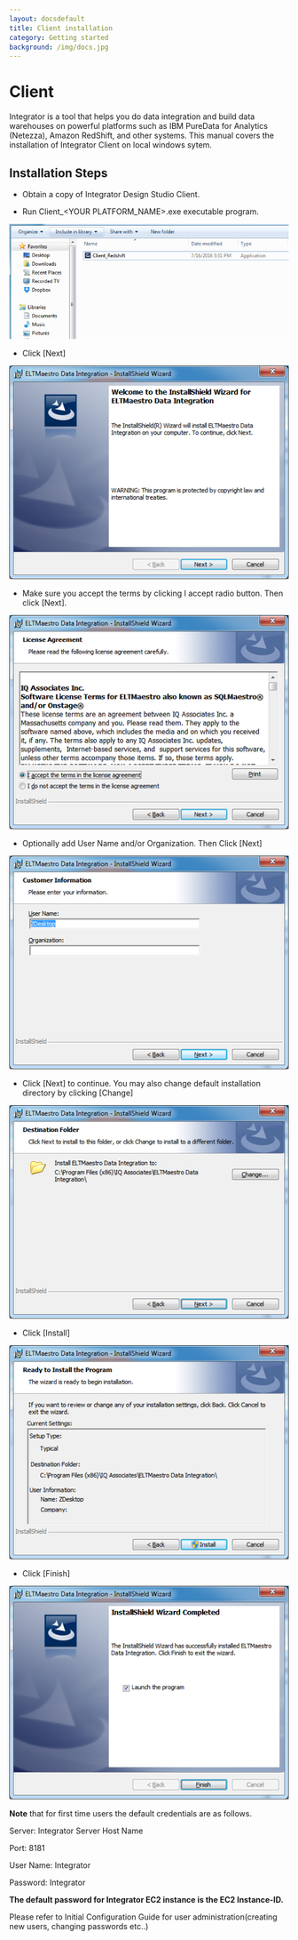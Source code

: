 ```yaml
---
layout: docsdefault
title: Client installation
category: Getting started
background: /img/docs.jpg
---
```




# Client


Integrator is a tool that helps you do data integration and build data
warehouses on powerful platforms such as IBM PureData for Analytics
(Netezza), Amazon RedShift, and other systems. This manual covers the
installation of Integrator Client on local windows sytem.

## Installation Steps


-   Obtain a copy of Integrator Design Studio Client.

-   Run Client\_\<YOUR PLATFORM\_NAME\>.exe executable program.

![](media/image13.png)

-   Click \[Next\]

![](media/image14.png)

-   Make sure you accept the terms by clicking I accept radio button.
    Then click \[Next\].

![](media/image15.png)

-   Optionally add User Name and/or Organization. Then Click \[Next\]

![](media/image16.png)

-   Click \[Next\] to continue. You may also change default installation
    directory by clicking \[Change\]

![](media/image17.png)

-   Click \[Install\]

![](media/image18.png)

-   Click \[Finish\]

![](media/image19.png)

**Note** that for first time users the default credentials are as
follows.

Server: Integrator Server Host Name

Port: 8181

User Name: Integrator

Password: Integrator

**The default password for Integrator EC2 instance is the EC2
Instance-ID.**

Please refer to Initial Configuration Guide for user
administration(creating new users, changing passwords etc..)
